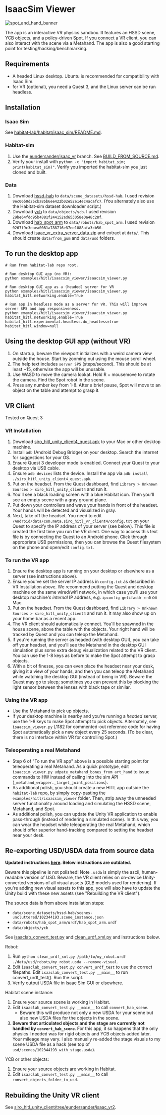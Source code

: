 # IsaacSim Viewer
![spot_and_hand_banner](https://github.com/user-attachments/assets/6aaf5ab1-2568-4b22-bd3c-54ab521b0ee7)

The app is an interactive VR physics sandbox. It features an HSSD scene, YCB objects, and a policy-driven Spot. If you connect a VR client, you can also interact with the scene via a Metahand. The app is also a good starting point for testing/hacking/benchmarking.

## Requirements

* A headed Linux desktop. Ubuntu is recommended for compatibility with Isaac Sim.
* for VR (optional), you need a Quest 3, and the Linux server can be run headless.

## Installation

### Isaac Sim

See [habitat-lab/habitat/isaac_sim/README.md](../../../habitat-lab/habitat/isaac_sim/README.md).

### Habitat-sim

1. Use the [eundersander/isaac_vr](https://github.com/facebookresearch/habitat-sim/tree/eundersander/isaac_vr) branch. See [BUILD_FROM_SOURCE.md](https://github.com/facebookresearch/habitat-sim/blob/eundersander/isaac_vr/BUILD_FROM_SOURCE.md).
2. Verify your install with `python -c "import habitat_sim; print(habitat_sim)"`. Verify you imported the habitat-sim you just cloned and built.

### Data

1. Download [hssd-hab](https://huggingface.co/datasets/hssd/hssd-hab) to `data/scene_datasets/hssd-hab`. I used revision `9ec06b0d25cba85b6ee422b02e52e14ec4acafc7`. (You alternately also use the Habitat-sim dataset downloader script.)
2. Download [ycb](https://huggingface.co/datasets/ai-habitat/ycb) to `data/objects/ycb`. I used revision `29be64fdd95b4881f244152ad653058e0a48c28f`.
3. Download [hab_spot_arm](https://huggingface.co/datasets/ai-habitat/hab_spot_arm) to `data/robots/hab_spot_arm`. I used revision `0267f9c3eaea0081a788716e87ee1088afa3cb50`.
4. Download [isaac_vr_extra_server_data.zip](https://drive.google.com/file/d/1AF5zpL6Uo_8nJ6H-Twn8vu34Ec_a06ip/view?usp=drive_link
 ) and extract at `data/`. This should create `data/from_gum` and `data/usd` folders.

## To run the desktop app

```
# Run from habitat-lab repo root.

# Run desktop GUI app (no VR):
python examples/hitl/isaacsim_viewer/isaacsim_viewer.py

# Run desktop GUI app as a (headed) server for VR
python examples/hitl/isaacsim_viewer/isaacsim_viewer.py habitat_hitl.networking.enable=True

# Run app in headless mode as a server for VR. This will improve server SPS and app responsiveness.
python examples/hitl/isaacsim_viewer/isaacsim_viewer.py habitat_hitl.networking.enable=True habitat_hitl.experimental.headless.do_headless=true habitat_hitl.window=null
```

## Using the desktop GUI app (without VR)
1. On startup, beware the viewport initializes with a weird camera view outside the house. Start by zooming out using the mouse scroll wheel.
2. The help text includes `server SPS` (steps/second). This should be at least ~15, otherwise the app will be unusable.
3. Use WASD to move the camera lookat. Hold R + mousemove to rotate the camera. Find the Spot robot in the scene.
4. Press any number key from 1-8. After a brief pause, Spot will move to an object on the table and attempt to grasp it.


## VR Client
Tested on Quest 3

### VR Installation
1. Download [siro_hitl_unity_client4_quest.apk](https://drive.google.com/file/d/1T5ClMPu51fKrozOJsSudgLzInUNsHAFT/view?usp=drive_link) to your Mac or other desktop machine.
3. Install `adb` (Android Debug Bridge) on your desktop. Search the internet for suggestions for your OS.
2. Ensure Quest 3 developer mode is enabled. Connect your Quest to your desktop via USB cable.
4. Ensure `adb devices` lists the device. Install the app via `adb install ./siro_hitl_unity_client4_quest.apk`.
5. Put on the headset. From the Quest dashboard, find `Library > Unknown Sources > siro_hitl_unity_client4` and run it.
6. You'll see a black loading screen with a blue Habitat icon. Then you'll see an empty scene with a gray ground plane.
7. Put down your controllers and wave your hands in front of the headset. Your hands will be detected and visualized in gray.
8. Next, take off the headset. You need to edit  `/Android/data/com.meta.siro_hitl_vr_client4/config.txt` on your Quest to specify the IP address of your server (see below). This file is created the first time you run the VR client. One way to access this text file is by connecting the Quest to an Android phone. Click through appropriate USB permissions, then you can browse the Quest filesystem on the phone and open/edit `config.txt`.

### To run the VR app

1. Ensure the desktop app is running on your desktop or elsewhere as a server (see instructions above).
2. Ensure you've set the server IP address in `config.txt` as described in VR Installation above. We recommend putting the Quest and desktop machine on the same wired/wifi network, in which case you'll use your desktop machine's *internal* IP address, e.g. `ipconfig getifaddr en0` on Mac.
3. Put on the headset. From the Quest dashboard, find `Library > Unknown Sources > siro_hitl_unity_client4` and run it. It may also show up on your home bar as a recent app.
4. The VR client should automatically connect. You'll be spawned in the house scene, above the table with the objects. Your right hand will be tracked by Quest and you can teleop the Metahand.
5. If you're running the server as headed (with desktop GUI), you can take off your headset, and you'll see the Metahand in the desktop GUI simulation plus some extra debug visualization related to the VR client. You can use the 1-8 keys as before to make the Spot attempt to grasp objects.
6. With a bit of finesse, you can even place the headset near your desk, giving it a view of your hands, and then you can teleop the Metahand while watching the desktop GUI (instead of being in VR). Beware the Quest may go to sleep; sometimes you can prevent this by blocking the light sensor between the lenses with black tape or similar.


### Using the VR app
* Use the Metahand to pick up objects.
* If your desktop machine is nearby and you're running a *headed* server, use the 1-8 keys to make Spot attempt to pick objects. Alternately, see `isaacsim_viewer.py` L1182 for commented-out reference code for having Spot automatically pick a new object every 25 seconds. (To be clear, there is no interface within VR for controlling Spot.)


### Teleoperating a real Metahand
* Step 6 of "To run the VR app" above is a possible starting point for teleoperating a real Metahand. As a quick prototype, edit `isaacsim_viewer.py udpate_metahand_bones_from_art_hand` to issue commands to HW instead of calling into the sim API (`_metahand_wrapper._target_joint_positions`).
* As additional polish, you should create a new HITL app outside the `habitat-lab` repo, by simply copy-pasting the `examples/hitl/isaacsim_viewer` folder. Then, strip away the unneeded server functionality around loading and simulating the HSSD scene, Metahand, and Spot.
* As additional polish, you can update the Unity VR application to enable pass-through (instead of rendering a simulated scene). In this way, you can wear the headset while teleoperating the real Metahand, which should offer superior hand-tracking compared to setting the headset near your desk.


## Re-exporting USD/USDA data from source data

**Updated instructions [here](../../../habitat-lab/habitat/isaac_sim/README.md#converting-habitat-data-to-isaac-usd-format). Below instructions are outdated.**

Beware this pipeline is not polished! Note `.usda` is simply the ascii, human-readable version of USD. Beware, the VR client relies on on-device Unity-converted versions of all visual assets (GLB models used for rendering). If you're adding new visual assets to this app, you will also have to update the Unity build with these new assets (see "Rebuilding the VR client").

The source data is from above installation steps:
* `data/scene_datasets/hssd-hab/scenes-uncluttered/102344193.scene_instance.json`
* `data/robots/hab_spot_arm/urdf/hab_spot_arm.urdf`
* `data/objects/ycb`

See [isaaclab_convert_test.py](../../../isaaclab_convert_test.py) and [clean_urdf_xml.py](../../../clean_urdf_xml.py) and instructions below.

Robot:
1. Run `python clean_urdf_xml.py /path/to/my_robot.urdf ./data/usd/robots/my_robot.usda --remove-visual`.
2. Edit `isaaclab_convert_test.py convert_urdf_test` to use the correct filepaths. Edit `isaaclab_convert_test.py __main__` to run convert_urdf_test(). Run the script.
3. Verify output USDA file in Isaac Sim GUI or elsewhere.

Habitat scene instance:
1. Ensure your source scene is working in Habitat.
2. Edit `isaaclab_convert_test.py __main__` to call `convert_hab_scene`.
    * Beware this will produce not only a new USDA for your scene but also new USDA files for the objects in the scene.
3. **Beware that articulated objects and the stage are currently not handled by `convert_hab_scene`**. For this app, it so happens that the only physics I needed was for rigid objects and YCB objects added later. Your mileage may vary. I also manually re-added the stage visuals to my scene USDA file as a hack (see top of `usd/scenes/102344193_with_stage.usda`).

YCB or other objects:
1. Ensure your source objects are working in Habitat.
2. Edit `isaaclab_convert_test.py __main__` to call `convert_objects_folder_to_usd`.


## Rebuilding the Unity VR client

See [siro_hitl_unity_client/tree/eundersander/isaac_vr2](https://github.com/eundersander/siro_hitl_unity_client/tree/eundersander/isaac_vr2).
